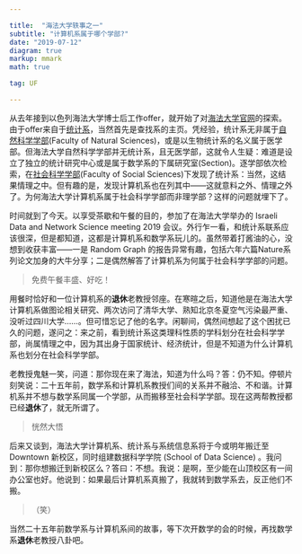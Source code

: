 ```yaml
---

title:  "海法大学轶事之一"
subtitle: "计算机系属于哪个学部?"
date: "2019-07-12"
diagram: true
markup: mmark
math: true

tag: UF

---
```


从去年接到以色列海法大学博士后工作offer，就开始了对[海法大学官网](https://www.haifa.ac.il/index.php/en/)的探索。由于offer来自于[统计系](https://stat.hevra.haifa.ac.il/index.php/en/)，当然首先是查找系的主页。凭经验，统计系无非属于[自然科学学部](http://sciences.haifa.ac.il/sciwp/wordpress/)(Faculty of Natural Sciences)，或是以生物统计系的名义属于医学部。但海法大学自然科学学部并无统计系，且无医学部，这就令人生疑：难道是设立了独立的统计研究中心或是属于数学系的下属研究室(Section)。逐学部依次检索，在[社会科学学部](https://www.hevra.haifa.ac.il/index.php/en/)(Faculty of Social Sciences)下发现了统计系：当然，这结果情理之中。但有趣的是，发现计算机系也在列其中——这就意料之外、情理之外了。为何海法大学计算机系属于社会科学学部而非理学部？这样的问题就埋下了。

时间就到了今天。以享受茶歇和午餐的目的，参加了在海法大学举办的 Israeli Data and Network Science meeting 2019 会议。外行乍一看，和统计系联系应该很深，但是都知道，这都是计算机系和数学系玩儿的。虽然带着打酱油的心，没想到收获丰富——一是 Random Graph 的报告异常有趣，包括六年六篇Nature系列论文加身的大牛分享；二是偶然解答了计算机系为何属于社会科学学部的问题。

>免费午餐丰盛、好吃！

用餐时恰好和一位计算机系的**退休**老教授邻座。在寒暄之后，知道他是在海法大学计算机系做图论相关研究、两次访问了清华大学、熟知北京冬夏空气污染最严重、没听过四川大学……。但可惜忘记了他的名字。闲聊间，偶然间想起了这个困扰已久的问题，遂问之：来之前，看到统计系这类理科性质的学科划分在社会科学学部，尚属情理之中，因为其出身于国家统计、经济统计，但是不知道为什么计算机系也划分在社会科学学部。

老教授鬼魅一笑，问道：那你现在来了海法，知道为什么吗？答：仍不知。停顿片刻笑说：二十五年前，数学系和计算机系教授们间的关系并不融洽、不和谐。计算机系并不想与数学系同属一个学部，从而搬移至社会科学学部。现在这两帮教授都已经**退休**了，就无所谓了。

>恍然大悟

后来又谈到，海法大学计算机系、统计系与系统信息系将于今或明年搬迁至 Downtown 新校区，同时组建数据科学学院 (School of Data Science) 。我问到：那你想搬迁到新校区么？答曰：不想。我说：是啊，至少能在山顶校区有一间办公室也好。他说到：如果最后计算机系真搬了，我就转到数学系去，反正他们不搬。

>（笑）

当然二十五年前数学系与计算机系间的故事，等下次开数学的会的时候，再找数学系**退休**老教授八卦吧。